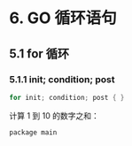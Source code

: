 # 6. GO 循环语句

## 5.1 for 循环
### 5.1.1 init; condition; post

```go
for init; condition; post { }
```

计算 1 到 10 的数字之和：

```go
package main